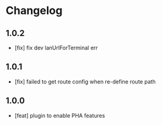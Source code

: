 # Changelog

## 1.0.2

- [fix] fix dev lanUrlForTerminal err

## 1.0.1

- [fix] failed to get route config when re-define route path

## 1.0.0

- [feat] plugin to enable PHA features